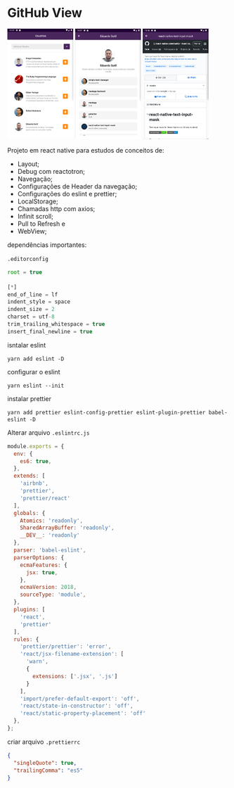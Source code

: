 # GitHub View

![Scren1](./screen1.png) ![Scren1](./screen2.png) ![Scren1](./screen3.png)


Projeto em react native para estudos de conceitos de:

* Layout;
* Debug com reactotron;
* Navegação;
* Configurações de Header da navegação;
* Configurações do eslint e prettier;
* LocalStorage;
* Chamadas http com axios;
* Infinit scroll;
* Pull to Refresh e
* WebView;


dependências importantes:

`.editorconfig`

```javascript
root = true

[*]
end_of_line = lf
indent_style = space
indent_size = 2
charset = utf-8
trim_trailing_whitespace = true
insert_final_newline = true
```

isntalar eslint
```
yarn add eslint -D
```

configurar o eslint
```
yarn eslint --init
```
instalar prettier

```
yarn add prettier eslint-config-prettier eslint-plugin-prettier babel-eslint -D
```

Alterar arquivo `.eslintrc.js`

```javascript
module.exports = {
  env: {
    es6: true,
  },
  extends: [
    'airbnb',
    'prettier',
    'prettier/react'
  ],
  globals: {
    Atomics: 'readonly',
    SharedArrayBuffer: 'readonly',
    __DEV__: 'readonly'
  },
  parser: 'babel-eslint',
  parserOptions: {
    ecmaFeatures: {
      jsx: true,
    },
    ecmaVersion: 2018,
    sourceType: 'module',
  },
  plugins: [
    'react',
    'prettier'
  ],
  rules: {
    'prettier/prettier': 'error',
    'react/jsx-filename-extension': [
      'warn',
      {
        extensions: ['.jsx', '.js']
      }
    ],
    'import/prefer-default-export': 'off',
    'react/state-in-constructor': 'off',
    'react/static-property-placement': 'off'
  },
};

```

criar arquivo `.prettierrc`

```json
{
  "singleQuote": true,
  "trailingComma": "es5"
}

```

